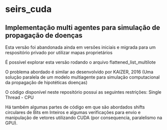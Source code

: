# seirs_cuda

## Implementação multi agentes para simulação de propagação de doenças

Esta versão foi abandonada ainda em versões iniciais e migrada para um respositório privado por utilizar mapas proprietários

É possível explorar esta versão rodando o arquivo flattened_list_multilote

O problema abordado é similar ao desenvolvido por KAIZER, 2016 (Uma solução paralela de um modelo multiagente para simulação computacional da propagação de hipotéticas doenças)

O código disponível neste repositório possui as seguintes restrições:
Single Thread - CPU

Há também algumas partes de código em que são abordados shifts circulares de Bits em Inteiros e algumas verificações para envio e manipulação de vetores utilizando CUDA (por consequencia, paralelismo na GPU).
